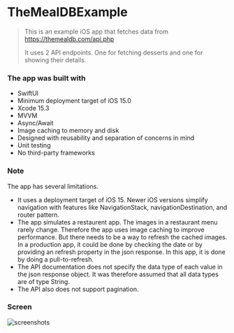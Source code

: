 # TheMealDBExample
> This is an example iOS app that fetches data from https://themealdb.com/api.php
>
> It uses 2 API endpoints. One for fetching desserts and one for showing their details.

### The app was built with
- SwiftUI
- Minimum deployment target of iOS 15.0
- Xcode 15.3
- MVVM
- Async/Await
- Image caching to memory and disk
- Designed with reusability and separation of concerns in mind
- Unit testing
- No third-party frameworks

### Note
The app has several limitations.
- It uses a deployment target of iOS 15. Newer iOS versions simplify navigation with features like NavigationStack, navigationDestination, and router pattern.
- The app simulates a restaurent app. The images in a restaurant menu rarely change. Therefore the app uses image caching to improve performance.
  But there needs to be a way to refresh the cached images. In a production app, it could be done by checking the date or by providing an refresh property in the json response.
  In this app, it is done by doing a pull-to-refresh.
- The API documentation does not specify the data type of each value in the json response object. 
  It was therefore assumed that all data types are of type String.
- The API also does not support pagination.

### Screen
![screenshots](https://github.com/user-attachments/assets/08bb743b-928f-46d8-afc2-bffd994ffc25)





